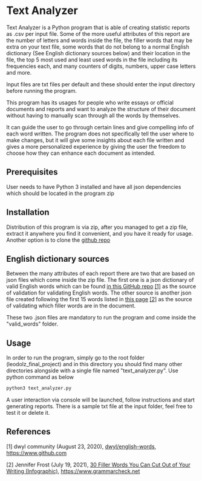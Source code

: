 # Text Analyzer

Text Analyzer is a Python program that is able of creating statistic 
reports as .csv per input file. Some of the more useful attributes of this 
report are the number of letters and words inside the file, the filler words 
that may be extra on your text file, some words that do not belong to a normal 
English dictionary (See English dictionary sources below) and their location 
in the file, the top 5 most used and least used words in the file including 
its frequencies each, and many counters of digits, numbers, upper case letters 
and more. 

Input files are txt files per default and these should enter the 
input directory before running the program.

This program has its usages for people who write essays or official documents 
and reports and want to analyze the structure of their document without having 
to manually scan through all the words by themselves.

It can guide the user to go through certain lines and give compelling info of 
each word written. The program does not specifically tell the user where to 
make changes, but it will give some insights about each file written and gives 
a more personalized experience by giving the user the freedom to choose how 
they can enhance each document as intended.

## Prerequisites
User needs to have Python 3 installed and have all json dependencies which
should be located in the program zip

## Installation

Distribution of this program is via zip, after you managed to get a zip file, 
extract it anywhere you find it convenient, and you have it ready for usage.
Another option is to clone the [github repo](https://github.com/Leodolz/text_file_analyzer)

## English dictionary sources
Between the many attributes of each report there are two that are based on 
json files which come inside the zip file. The first one is a json dictionary 
of valid English words which can be found 
[in this GitHub repo](https://github.com/dwyl/english-words) [[1]](#1) as the 
source of validation for validating English words. The other source is another 
json file created following the first 15 words listed in 
[this page](https://www.grammarcheck.net/filler-words/) [[2]](#2) as the source of 
validating which filler words are in the document. 

These two .json files are mandatory to run the program and come inside the "valid_words" folder.


## Usage

In order to run the program, simply go to the root folder 
(leodolz_final_project) and in this directory you should find many other 
directories alongside with a single file named "text_analyzer.py". 
Use python command as below
```python
python3 text_analyzer.py
```
A user interaction via console will be launched, follow instructions and start
generating reports. There is a sample txt file at the input
folder, feel free to test it or delete it.

## References
<a id="1">[1]</a> 
dwyl community (August 23, 2020),
[dwyl/english-words](https://github.com/dwyl/english-words),
https://www.github.com

<a id="2">[2]</a> 
Jennifer Frost (July 19, 2021),
[30 Filler Words You Can Cut Out of Your Writing (Infographic)](https://www.grammarcheck.net/filler-words/),
https://www.grammarcheck.net

